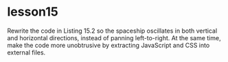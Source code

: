 # lesson15


Rewrite the code in Listing 15.2 so the spaceship oscillates in both vertical and horizontal directions, instead of panning left-to-right. At the same time, make the code more unobtrusive by extracting JavaScript and CSS into external files.
